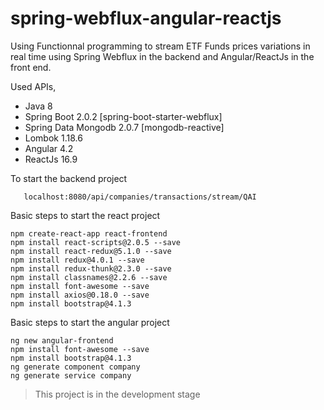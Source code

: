 spring-webflux-angular-reactjs
==========================

Using Functionnal programming to stream ETF Funds prices variations in real time using Spring Webflux in the backend and Angular/ReactJs in the front end.

Used APIs,

- Java 8
- Spring Boot 2.0.2 [spring-boot-starter-webflux]
- Spring Data Mongodb 2.0.7 [mongodb-reactive]
- Lombok 1.18.6
- Angular 4.2
- ReactJs 16.9


To start the backend project 
``` 
   localhost:8080/api/companies/transactions/stream/QAI
```

Basic steps to start the react project 

``` 
npm create-react-app react-frontend
npm install react-scripts@2.0.5 --save
npm install react-redux@5.1.0 --save
npm install redux@4.0.1 --save
npm install redux-thunk@2.3.0 --save
npm install classnames@2.2.6 --save
npm install font-awesome --save
npm install axios@0.18.0 --save
npm install bootstrap@4.1.3
```




Basic steps to start the angular project 

``` 
ng new angular-frontend
npm install font-awesome --save
npm install bootstrap@4.1.3
ng generate component company
ng generate service company

```

> This project is in the development stage

